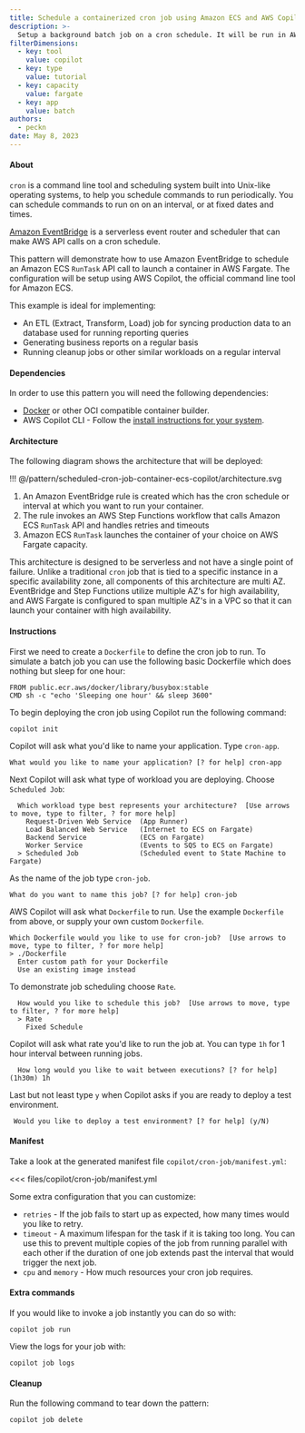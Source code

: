 ```yaml
---
title: Schedule a containerized cron job using Amazon ECS and AWS Copilot
description: >-
  Setup a background batch job on a cron schedule. It will be run in AWS Fargate by Amazon ECS. Pattern is setup using AWS Copilot.
filterDimensions:
  - key: tool
    value: copilot
  - key: type
    value: tutorial
  - key: capacity
    value: fargate
  - key: app
    value: batch
authors:
  - peckn
date: May 8, 2023
---
```


#### About

`cron` is a command line tool and scheduling system built into Unix-like operating systems, to help you schedule commands to run periodically. You can schedule commands to run on on an interval, or at fixed dates and times.

[Amazon EventBridge](https://aws.amazon.com/eventbridge/) is a serverless event router and scheduler that can make AWS API calls on a cron schedule.

This pattern will demonstrate how to use Amazon EventBridge to schedule an Amazon ECS `RunTask` API call to launch a container in AWS Fargate. The configuration will be setup using AWS Copilot, the official command line tool for Amazon ECS.

This example is ideal for implementing:

- An ETL (Extract, Transform, Load) job for syncing production data to an database used for running reporting queries
- Generating business reports on a regular basis
- Running cleanup jobs or other similar workloads on a regular interval

#### Dependencies

In order to use this pattern you will need the following dependencies:

- [Docker](https://www.docker.com/) or other OCI compatible container builder.
- AWS Copilot CLI - Follow the [install instructions for your system](https://aws.github.io/copilot-cli/docs/getting-started/install/).

#### Architecture

The following diagram shows the architecture that will be deployed:

!!! @/pattern/scheduled-cron-job-container-ecs-copilot/architecture.svg

1. An Amazon EventBridge rule is created which has the cron schedule or interval at which you want to run your container.
2. The rule invokes an AWS Step Functions workflow that calls Amazon ECS `RunTask` API and handles retries and timeouts
3. Amazon ECS `RunTask` launches the container of your choice on AWS Fargate capacity.

This architecture is designed to be serverless and not have a single point of failure. Unlike a traditional `cron` job that is tied to a specific instance in a specific availability zone, all components of this architecture are multi AZ. EventBridge and Step Functions utilize multiple AZ's for high availability, and AWS Fargate is configured to span multiple AZ's in a VPC so that it can launch your container with high availability.

#### Instructions

First we need to create a `Dockerfile` to define the cron job to run. To simulate a batch job you can use the following basic Dockerfile which does nothing but sleep for one hour:

```
FROM public.ecr.aws/docker/library/busybox:stable
CMD sh -c "echo 'Sleeping one hour' && sleep 3600"
```

To begin deploying the cron job using Copilot run the following command:

```shell
copilot init
```

Copilot will ask what you'd like to name your application. Type `cron-app`.

```
What would you like to name your application? [? for help] cron-app
```

Next Copilot will ask what type of workload you are deploying. Choose `Scheduled Job`:

```
  Which workload type best represents your architecture?  [Use arrows to move, type to filter, ? for more help]
    Request-Driven Web Service  (App Runner)
    Load Balanced Web Service   (Internet to ECS on Fargate)
    Backend Service             (ECS on Fargate)
    Worker Service              (Events to SQS to ECS on Fargate)
  > Scheduled Job               (Scheduled event to State Machine to Fargate)
```

As the name of the job type `cron-job`.

```
What do you want to name this job? [? for help] cron-job
```

AWS Copilot will ask what `Dockerfile` to run. Use the example `Dockerfile` from above, or supply your own custom `Dockerfile`.

```
Which Dockerfile would you like to use for cron-job?  [Use arrows to move, type to filter, ? for more help]
> ./Dockerfile
  Enter custom path for your Dockerfile
  Use an existing image instead
```

To demonstrate job scheduling choose `Rate`.

```
  How would you like to schedule this job?  [Use arrows to move, type to filter, ? for more help]
  > Rate
    Fixed Schedule
```

Copilot will ask what rate you'd like to run the job at. You can type `1h` for 1 hour interval between running jobs.

```
  How long would you like to wait between executions? [? for help] (1h30m) 1h
```

Last but not least type `y` when Copilot asks if you are ready to deploy a test environment.

```
 Would you like to deploy a test environment? [? for help] (y/N)
```

#### Manifest

Take a look at the generated manifest file `copilot/cron-job/manifest.yml`:

<<< files/copilot/cron-job/manifest.yml

Some extra configuration that you can customize:

- `retries` - If the job fails to start up as expected, how many times would you like to retry.
- `timeout` - A maximum lifespan for the task if it is taking too long. You can use this to prevent multiple copies of the job from running parallel with each other if the duration of one job extends past the interval that would trigger the next job.
- `cpu` and `memory` - How much resources your cron job requires.

#### Extra commands

If you would like to invoke a job instantly you can do so with:

```shell
copilot job run
```

View the logs for your job with:

```shell
copilot job logs
```

#### Cleanup

Run the following command to tear down the pattern:

```shell
copilot job delete
```